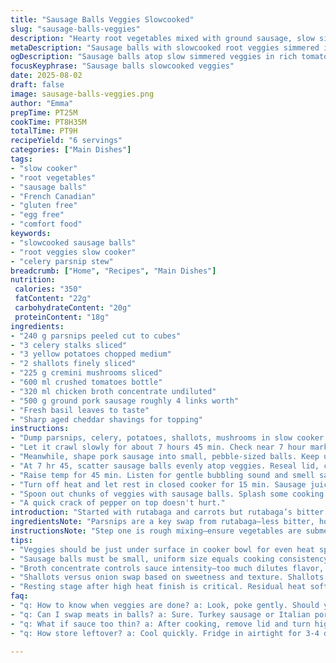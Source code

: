 ```yaml
---
title: "Sausage Balls Veggies Slowcooked"
slug: "sausage-balls-veggies"
description: "Hearty root vegetables mixed with ground sausage, slow simmered in a rich tomato and broth base. Rutabaga replaced by parsnips, carrots switched to celery for a fresh twist. Onion swapped with shallots for a subtle sweetness and earthiness. Cooked low and slow till veggies soft, then sausage formed into balls added high heat finish. Basil and sharp cheddar shards bring aroma and sharpness. Visual cues trump exact time. Adapt broth quantity based on pot size. Suits gluten and egg free. Rustic, tactile, and forgiving. Trust senses over clock."
metaDescription: "Sausage balls with slowcooked root veggies simmered in tomato broth, basil and sharp cheddar finish with rustic texture and sensory cues over timing."
ogDescription: "Sausage balls atop slow simmered veggies in rich tomato broth. Basil ribbons and cheddar shards for punch. Cook by feel not clock, rustic and hearty."
focusKeyphrase: "Sausage balls slowcooked veggies"
date: 2025-08-02
draft: false
image: sausage-balls-veggies.png
author: "Emma"
prepTime: PT25M
cookTime: PT8H35M
totalTime: PT9H
recipeYield: "6 servings"
categories: ["Main Dishes"]
tags:
- "slow cooker"
- "root vegetables"
- "sausage balls"
- "French Canadian"
- "gluten free"
- "egg free"
- "comfort food"
keywords:
- "slowcooked sausage balls"
- "root veggies slow cooker"
- "celery parsnip stew"
breadcrumb: ["Home", "Recipes", "Main Dishes"]
nutrition: 
 calories: "350"
 fatContent: "22g"
 carbohydrateContent: "20g"
 proteinContent: "18g"
ingredients:
- "240 g parsnips peeled cut to cubes"
- "3 celery stalks sliced"
- "3 yellow potatoes chopped medium"
- "2 shallots finely sliced"
- "225 g cremini mushrooms sliced"
- "600 ml crushed tomatoes bottle"
- "320 ml chicken broth concentrate undiluted"
- "500 g ground pork sausage roughly 4 links worth"
- "Fresh basil leaves to taste"
- "Sharp aged cheddar shavings for topping"
instructions:
- "Dump parsnips, celery, potatoes, shallots, mushrooms in slow cooker bowl. Pour crushed tomatoes plus broth. Season with salt and cracked black pepper. Stir well so all veggies below surface, cover with lid. Turn slow cooker on Low."
- "Let it crawl slowly for about 7 hours 45 min. Check near 7 hour mark—veg should be tender but not falling apart. Stir gently. Aroma starts deep and sweet, earth coming through."
- "Meanwhile, shape pork sausage into small, pebble-sized balls. Keep uniform for even cooking. Refrigerate until ready."
- "At 7 hr 45, scatter sausage balls evenly atop veggies. Reseal lid, crank heat to High."
- "Raise temp for 45 min. Listen for gentle bubbling sound and smell sausage aroma penetrating the sauce. Juice starting to thicken slightly."
- "Turn off heat and let rest in closed cooker for 15 min. Sausage juices reabsorb, sauce settles."
- "Spoon out chunks of veggies with sausage balls. Splash some cooking liquid for moisture. Sprinkle with fresh basil ribbons and handful of sharp cheddar shards. Serve directly in bowls."
- "A quick crack of pepper on top doesn't hurt."
introduction: "Started with rutabaga and carrots but rutabaga’s bitter edge got me thinking parsnips. Sweeter, firmer, holds up better in long cook. Celery swapped in for carrots—adds crunch when not overcooked and a fresh punch. Mushrooms stay; their umami balances tomato sharpness. Shallots bring subtler onion flavor, less harshness. Forget measuring precisely. I listen for the slow bubbling, aromas in the kitchen—the way shallots caramelize into sauce smells, the way sausage renders while still juicy. Slow cooker temp varies by brand; watch texture, not clock. This isn’t a recipe to follow slavishly. It's about feeling when vegetables give way and sausage is firm but not dry. Cheese and basil finishes punch it up, fresh and salty. Easy, forgiving, a great way to turn pork sausage and humble roots into satisfying comfort. Hit that balance between mush and crunch, sweet and savory, tang and fat."
ingredientsNote: "Parsnips are a key swap from rutabaga—less bitter, hold structure better over long cook. Celery’s crunch adds lift where carrots can get too mushy, but carrots can still be used. Yellow potatoes keep it rustic but Yukon Gold or red potatoes also work; avoid waxy types that disintegrate. Shallots soften into gentle sweetness; if unavailable, use regular onion but slice thicker and reduce quantity to avoid overpowering. Cremini mushrooms add earthiness but button mushrooms can suffice. Chicken broth concentrate gives strong umami base without watering down the sauce; beef broth is a fine substitute if pork sausage is used. Ground pork sausage ties dish together but Italian sausage or turkey sausage can be adapted. Basil freshness is crucial, add at the last minute. Sharp cheddar shards melt but hold texture—parmesan or gruyere can replace it but measurement may need adjusting since flavors vary."
instructionsNote: "Step one is rough mixing—ensure vegetables are submerged somewhat for even cooking but don’t overfill slow cooker. The key is low and slow till veggies are tender but intact—7 hr 45 min is a guideline, not gospel. Check visually and by tossing gently with a spoon: should yield to gentle pressure but not mush. Adding meatballs late prevents overcooking sausage and keeps them juicy and tender. Form balls small and uniform—uneven size means uneven cooking. Heat high finish for less than an hour, just enough to firm and cook through. Then off heat, letting residual heat finish gently preserves texture and flavor. Don’t skip resting stage, juices reabsorb and sauce thickens slightly. Final garnish—basil and cheese—bring bright and sharp contrast to rich, slow melded flavor. Adjust seasoning per taste after resting. Common mistake: ignoring texture, fishing out sausage too early, or cooking too long on high leads to dry sausage and soggy roots. Patience and observation win every time."
tips:
- "Veggies should be just under surface in cooker bowl for even heat spread. Don’t crush or overcrowd—air and steam move flavor and texture. Check gently with spoon. Stir to test firmness but not break apart. Low setting crucial to soften roots while holding shape. Timing only a guide; smell and mild bubbling key markers."
- "Sausage balls must be small, uniform size equals cooking consistency. Big means raw center, small means dryness. Form tight but not dense—air pockets slow cooking. Refrigerate pre-heat to keep shape collapsing. Add late in slow cooker cycle; sausage finishes on high briefly to keep juice inside."
- "Broth concentrate controls sauce intensity—too much dilutes flavor, too little too thick. Substitute beef stock if preferred but adjust salt accordingly. Tomato crushed from bottle adds acidity and body. Fresh basil tossed late preserves brightness; dried herbs won’t work alike here."
- "Shallots versus onion swap based on sweetness and texture. Shallots break down soft and add subtlety without onion harshness. If using yellow onion, slice thicker and reduce quantity. Celery replaces carrot—keep some crisp contrasts but skip if you want wholly soft roots. Mushrooms can be button if cremini not found but lose some earth depth."
- "Resting stage after high heat finish is critical. Residual heat softens sausage and mingles flavors further. Could skip but you risk drying sausage or uneven texture. Juices pull back into meatballs, sauce thickens slightly but still spoonable. Basil ribbons and sharp cheddar shards sprinkled at service brighten and add textural counterpoint."
faq:
- "q: How to know when veggies are done? a: Look, poke gently. Should yield but hold shape. No mush. Smell deep and sweet, subtle earthy. Bubbling slow, not roaring. Visual check better than clock here. Stir for texture test."
- "q: Can I swap meats in balls? a: Sure. Turkey sausage or Italian pork ok. Cooking times might shift. Turkey dries faster, keep balls a bit bigger and watch closely. Italian sausage adds spice, maybe adjust seasoning. Ground pork standard for fat and flavor balance."
- "q: What if sauce too thin? a: After cooking, remove lid and turn high heat briefly to reduce. Sauces thin if broth high or no rest period. Rest thickens naturally. Also, adding cheese shards last time adds perceived thickness and richness."
- "q: How store leftover? a: Cool quickly. Fridge in airtight for 3-4 days. Freeze flatten in bag up to 2 months. Reheat low and slow to avoid drying sausage. Add fresh basil and a little sharp cheddar again on serve after warming."

---
```

